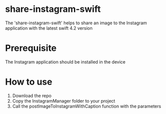 # share-instagram-swift
The 'share-instagram-swift' helps to share an image to the Instagram application with the latest swift 4.2 version

# Prerequisite
The Instagram application should be installed in the device

# How to use
1. Download the repo
2. Copy the InstagramManager folder to your project
3. Call the postImageToInstagramWithCaption function with the parameters


